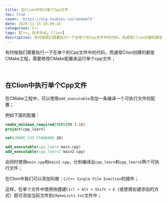```yaml
---
title: 在Clion中执行单个Cpp文件
toc: true
cover: 'https://acg.toubiec.cn/random?3'
date: 2020-11-15 16:09:26
categories: C++
tags: [C++, 技术杂谈, Clion]
description: 有时候我们需要执行一下在单个的Cpp文件中的代码，而通常Clion创建的都是CMake工程，需要修改CMake配置来运行单个cpp文件；
---
```


有时候我们需要执行一下在单个的Cpp文件中的代码，而通常Clion创建的都是CMake工程，需要修改CMake配置来运行单个cpp文件；

<br/>

<!--more-->

## 在Clion中执行单个Cpp文件

在CMake工程中，可以使用`add_executable`添加一条编译一个可执行文件的配置；

例如下面的配置：

```cmake
cmake_minimum_required(VERSION 3.16)
project(cpp_learn)

set(CMAKE_CXX_STANDARD 20)

add_executable(cpp_learn main.cpp)
add_executable(cpp_learn2 main2.cpp)
```

会同时使用`main.cpp`和`main2.cpp`，分别编译出`cpp_learn`和`cpp_learn2`两个可执行文件；

在Clion中我们可以添加叫做：`C/C++ Single File Exection`的插件；

这样，在单个文件中使用快捷键`Ctrl + Alt + Shift + E`（或使用右键添加的方式）即可添加当前文件到`CMakeLists.txt`文件中；


<br/>